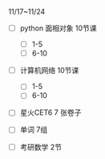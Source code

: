 11/17~11/24
- [ ] python 面相对象 10节课
	- [ ] 1-5  
	- [ ] 6-10

- [ ] 计算机网络 10节课
	- [ ] 1-5
	- [ ] 6-10

- [ ] 星火CET6 7 张卷子
- [ ] 单词 7组 
- [ ] 考研数学 2节

